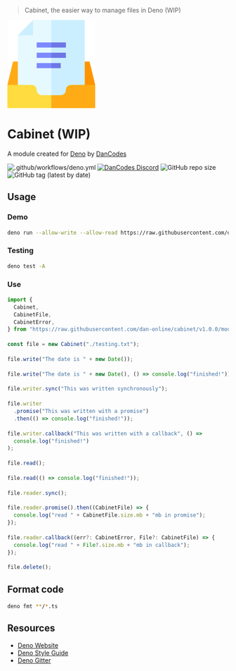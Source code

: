 > Cabinet, the easier way to manage files in Deno (WIP)

<img src="src/assets/logo.png" width="200px">

# Cabinet (WIP)

A module created for [Deno](https://deno.land) by [DanCodes](https://dancodes.online)

![.github/workflows/deno.yml](https://github.com/dan-online/cabinet/workflows/.github/workflows/deno.yml/badge.svg)
[![DanCodes Discord](https://img.shields.io/discord/478586684666150934?color=%237289DA&label=discord%20support&logo=discord&logoColor=%23fff)](https://discord.gg/fdpcZAA)
![GitHub repo size](https://img.shields.io/github/repo-size/dan-online/cabinet)
![GitHub tag (latest by date)](https://img.shields.io/github/v/tag/dan-online/cabinet)

## Usage

### Demo

```bash
deno run --allow-write --allow-read https://raw.githubusercontent.com/dan-online/cabinet/v1.0.0/demo.ts
```

### Testing

```bash
deno test -A
```

### Use

```typescript
import {
  Cabinet,
  CabinetFile,
  CabinetError,
} from "https://raw.githubusercontent.com/dan-online/cabinet/v1.0.0/mod.ts"; // or ./mod.ts if cloned

const file = new Cabinet("./testing.txt");

file.write("The date is " + new Date());

file.write("The date is " + new Date(), () => console.log("finished!"));

file.writer.sync("This was written synchronously");

file.writer
  .promise("This was written with a promise")
  .then(() => console.log("finished!"));

file.writer.callback("This was written with a callback", () =>
  console.log("finished!")
);

file.read();

file.read(() => console.log("finished!"));

file.reader.sync();

file.reader.promise().then((CabinetFile) => {
  console.log("read " + CabinetFile.size.mb + "mb in promise");
});

file.reader.callback((err?: CabinetError, File?: CabinetFile) => {
  console.log("read " + File?.size.mb + "mb in callback");
});

file.delete();
```

## Format code

```bash
deno fmt **/*.ts
```

## Resources

- [Deno Website](https://deno.land)
- [Deno Style Guide](https://deno.land/std/style_guide.md)
- [Deno Gitter](https://gitter.im/denolife/Lobby)
